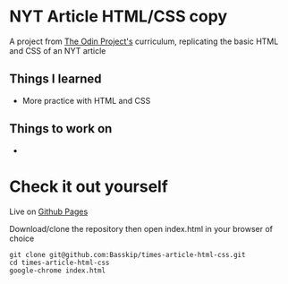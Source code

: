 # NYT Article HTML/CSS copy

A project from [The Odin Project's](https://www.theodinproject.com/courses/html5-and-css3/lessons/positioning-and-floating-elements?ref=lnav) curriculum, replicating the basic HTML and CSS of an NYT article

## Things I learned
* More practice with HTML and CSS

## Things to work on
* 

# Check it out yourself

Live on [Github Pages](http://basskip.com/times-article-html-css)

Download/clone the repository then open index.html in your browser of choice

```
git clone git@github.com:Basskip/times-article-html-css.git
cd times-article-html-css
google-chrome index.html
```